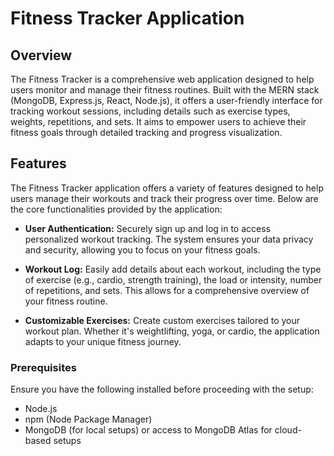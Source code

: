 # Fitness Tracker Application

## Overview

The Fitness Tracker is a comprehensive web application designed to help users monitor and manage their fitness routines. Built with the MERN stack (MongoDB, Express.js, React, Node.js), it offers a user-friendly interface for tracking workout sessions, including details such as exercise types, weights, repetitions, and sets. It aims to empower users to achieve their fitness goals through detailed tracking and progress visualization.

## Features

The Fitness Tracker application offers a variety of features designed to help users manage their workouts and track their progress over time. Below are the core functionalities provided by the application:

- **User Authentication:** Securely sign up and log in to access personalized workout tracking. The system ensures your data privacy and security, allowing you to focus on your fitness goals.

- **Workout Log:** Easily add details about each workout, including the type of exercise (e.g., cardio, strength training), the load or intensity, number of repetitions, and sets. This allows for a comprehensive overview of your fitness routine.

- **Customizable Exercises:** Create custom exercises tailored to your workout plan. Whether it's weightlifting, yoga, or cardio, the application adapts to your unique fitness journey.

### Prerequisites

Ensure you have the following installed before proceeding with the setup:
- Node.js
- npm (Node Package Manager)
- MongoDB (for local setups) or access to MongoDB Atlas for cloud-based setups